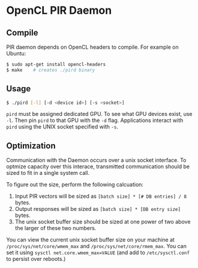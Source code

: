# OpenCL PIR Daemon

## Compile
PIR daemon depends on OpenCL headers to compile. For example on Ubuntu:

```bash
$ sudo apt-get install opencl-headers
$ make    # creates ./pird binary
```

## Usage

```bash
$ ./pird [-l] [-d <device id>] [-s <socket>]
```

`pird` must be assigned dedicated GPU. 
To see what GPU devices exist, use `-l`.
Then pin `pird` to that GPU with the `-d` flag.
Applications interact with `pird` using the UNIX socket specified with `-s`.

## Optimization

Communication with the Daemon occurs over a unix socket interface.
To optmize capacity over this interace, transmitted communication should
be sized to fit in a single system call.

To figure out the size, perform the following calcuation:

1. Input PIR vectors will be sized as `[batch size] * [# DB entries] / 8` bytes.
2. Output responses will be sized as `[batch size] * [DB entry size]` bytes.
3. The unix socket buffer size should be sized at one power of two above the larger of these two numbers.

You can view the current unix socket buffer size on your machine at
`/proc/sys/net/core/wmem_max` and `/proc/sys/net/core/rmem_max`. You can set it using `sysctl net.core.wmem_max=VALUE` (and add to `/etc/sysctl.conf` to persist over reboots.)

